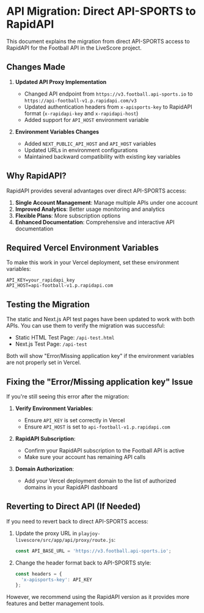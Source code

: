 # API Migration: Direct API-SPORTS to RapidAPI

This document explains the migration from direct API-SPORTS access to RapidAPI for the Football API in the LiveScore project.

## Changes Made

1. **Updated API Proxy Implementation**
   - Changed API endpoint from `https://v3.football.api-sports.io` to `https://api-football-v1.p.rapidapi.com/v3`
   - Updated authentication headers from `x-apisports-key` to RapidAPI format (`x-rapidapi-key` and `x-rapidapi-host`)
   - Added support for `API_HOST` environment variable

2. **Environment Variables Changes**
   - Added `NEXT_PUBLIC_API_HOST` and `API_HOST` variables 
   - Updated URLs in environment configurations
   - Maintained backward compatibility with existing key variables

## Why RapidAPI?

RapidAPI provides several advantages over direct API-SPORTS access:

1. **Single Account Management**: Manage multiple APIs under one account
2. **Improved Analytics**: Better usage monitoring and analytics
3. **Flexible Plans**: More subscription options
4. **Enhanced Documentation**: Comprehensive and interactive API documentation

## Required Vercel Environment Variables

To make this work in your Vercel deployment, set these environment variables:

```
API_KEY=your_rapidapi_key
API_HOST=api-football-v1.p.rapidapi.com
```

## Testing the Migration

The static and Next.js API test pages have been updated to work with both APIs. You can use them to verify the migration was successful:

- Static HTML Test Page: `/api-test.html`
- Next.js Test Page: `/api-test`

Both will show "Error/Missing application key" if the environment variables are not properly set in Vercel.

## Fixing the "Error/Missing application key" Issue

If you're still seeing this error after the migration:

1. **Verify Environment Variables**:
   - Ensure `API_KEY` is set correctly in Vercel
   - Ensure `API_HOST` is set to `api-football-v1.p.rapidapi.com`

2. **RapidAPI Subscription**:
   - Confirm your RapidAPI subscription to the Football API is active
   - Make sure your account has remaining API calls

3. **Domain Authorization**:
   - Add your Vercel deployment domain to the list of authorized domains in your RapidAPI dashboard

## Reverting to Direct API (If Needed)

If you need to revert back to direct API-SPORTS access:

1. Update the proxy URL in `playjoy-livescore/src/app/api/proxy/route.js`:
   ```javascript
   const API_BASE_URL = 'https://v3.football.api-sports.io';
   ```

2. Change the header format back to API-SPORTS style:
   ```javascript
   const headers = {
     'x-apisports-key': API_KEY
   };
   ```

However, we recommend using the RapidAPI version as it provides more features and better management tools.
